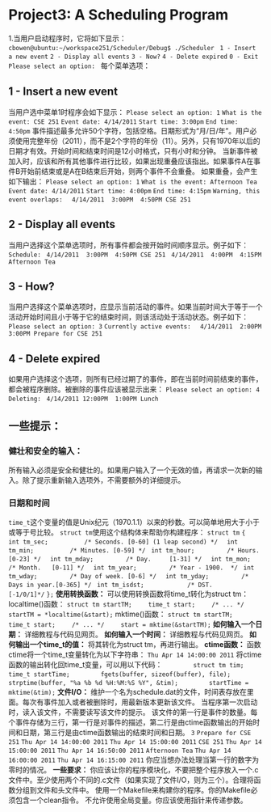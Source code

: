 # Project3: A Scheduling Program
1.当用户启动程序时，它将如下显示：
`cbowen@ubuntu:~/workspace251/Scheduler/Debug$ ./Scheduler `
`1 - Insert a new event`
`2 - Display all events`
`3 - Now?`
`4 - Delete expired`
`0 - Exit`
`Please select an option: `
每个菜单选项：
## 1 - Insert a new event
当用户选中菜单1时程序会如下显示：
`Please select an option: 1`
`What is the event: CSE 251`
`Event date: 4/14/2011`
`Start time: 3:00pm`
`End time: 4:50pm`
事件描述最多允许50个字符，包括空格。日期形式为“月/日/年”。用户必须使用完整年份（2011），而不是2个字符的年份（11）。另外，只有1970年以后的日期才有效。开始时间和结束时间是12小时格式，只有小时和分钟。
当新事件被加入时，应该和所有其他事件进行比较，如果出现重叠应该指出。如果事件A在事件B开始前结束或是A在B结束后开始，则两个事件不会重叠。
如果重叠，会产生如下输出：
`Please select an option: 1`
`What is the event: Afternoon Tea`
`Event date: 4/14/2011`
`Start time: 4:00pm`
`End time: 4:15pm`
`Warning, this event overlaps: `
` 4/14/2011  3:00PM  4:50PM CSE 251`
## 2 - Display all events
当用户选择这个菜单选项时，所有事件都会按开始时间顺序显示。例子如下：
`Schedule:`
` 4/14/2011  3:00PM  4:50PM CSE 251`
` 4/14/2011  4:00PM  4:15PM Afternoon Tea`
## 3 - How?
当用户选择这个菜单选项时，应显示当前活动的事件。如果当前时间大于等于一个活动开始时间且小于等于它的结束时间，则该活动处于活动状态。例子如下：
`Please select an option: 3`
`Currently active events: `
` 4/14/2011  2:00PM  3:00PM Prepare for CSE 251`
## 4 - Delete expired
如果用户选择这个选项，则所有已经过期了的事件，即在当前时间前结束的事件，都会被程序删除。被删除的事件应该被显示出来：
`Please select an option: 4`
`Deleting:`
` 4/14/2011 12:00PM  1:00PM Lunch`
## 一些提示：
### 健壮和安全的输入：
所有输入必须是安全和健壮的。如果用户输入了一个无效的值，再请求一次新的输入。除了提示重新输入选项外，不需要额外的详细提示。
### 日期和时间
`time_t`这个变量的值是Unix纪元（1970.1.1）以来的秒数。可以简单地用大于小于或等于号比较。
`struct tm`使用这个结构体来帮助你构建程序：
`struct tm`
`{`
`  int tm_sec;			/* Seconds.	[0-60] (1 leap second) */`
`  int tm_min;			/* Minutes.	[0-59] */`
 ` int tm_hour;			/* Hours.	[0-23] */`
`  int tm_mday;			/* Day.		[1-31] */`
`  int tm_mon;			/* Month.	[0-11] */`
`  int tm_year;			/* Year	- 1900.  */`
 ` int tm_wday;			/* Day of week.	[0-6] */`
`  int tm_yday;			/* Days in year.[0-365]	*/`
 ` int tm_isdst;			/* DST.		[-1/0/1]*/`
`};`
**使用转换函数：**
可以使用转换函数将time_t转化为struct tm：
localtime()函数：
`struct tm startTM;`
`    time_t start;`
`    /* ... */`
`    startTM = *localtime(&start);`
mktime()函数：
`struct tm startTM;`
`    time_t start;`
`    /* ... */`
`    start = mktime(&startTM);`
**如何输入一个日期：**
详细教程与代码见网页。
**如何输入一个时间：**
详细教程与代码见网页。
**如何输出一个time_t的值：**
将其转化为struct tm，再进行输出。
**ctime函数：**
函数ctime将一个time_t变量转化为以下字符串：
`Thu Apr 14 14:00:00 2011`
将ctime函数的输出转化回time_t变量，可以用以下代码：
`        struct tm tim;`
`        time_t startTime;`
`        fgets(buffer, sizeof(buffer), file);`
`        strptime(buffer, "%a %b %d %H:%M:%S %Y", &tim);`
`        startTime = mktime(&tim);`
**文件I/O：**
维护一个名为schedule.dat的文件，时间表存放在里面。每次有事件加入或者被删除时，用最新版本更新该文件。
当程序第一次启动时，读入该文件，不需要读写该文件的提示。
该文件的第一行是事件的数量。每个事件存储为三行，第一行是对事件的描述，第二行是由ctime函数输出的开始时间和日期，第三行是由ctime函数输出的结束时间和日期。
`3`
`Prepare for CSE 251`
`Thu Apr 14 14:00:00 2011`
`Thu Apr 14 15:00:00 2011`
`CSE 251`
`Thu Apr 14 15:00:00 2011`
`Thu Apr 14 16:50:00 2011`
`Afternoon Tea`
`Thu Apr 14 16:00:00 2011`
`Thu Apr 14 16:15:00 2011`
你应当想办法处理当第一行的数字为零时的情况。
**一些要求：**
你应该让你的程序模块化，不要把整个程序放入一个.c文件中。至少使用两个不同的.c文件（如果实现了文件I/O，则为三个）。合理将函数分组到文件和头文件中。
使用一个Makefile来构建你的程序。你的Makefile必须包含一个clean指令。
不允许使用全局变量。你应该使用指针来传递参数。
